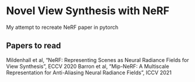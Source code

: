 # Novel View Synthesis with NeRF

My attempt to recreate NeRF paper in pytorch

## Papers to read
Mildenhall et al, “NeRF: Representing Scenes as Neural Radiance Fields for View Synthesis”, ECCV 2020
Barron et al, “Mip-NeRF: A Multiscale Representation for Anti-Aliasing Neural Radiance Fields”, ICCV 2021
